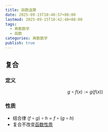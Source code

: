 ```yaml
---
title: 函数运算
date: 2025-09-15T10:40:57+08:00
lastmod: 2025-09-15T10:42:40+08:00
tags:
  - 离散数学
  - 函数
categories: 离散数学
publish: true
---
```


## 复合

### 定义

$$
g \circ f (x) := g(f(x))
$$

### 性质

- 结合律 $(f\circ g) \circ h = f \circ (g \circ h)$
- 复合不改变[函数性质](./%E5%87%BD%E6%95%B0%E6%80%A7%E8%B4%A8.md)
